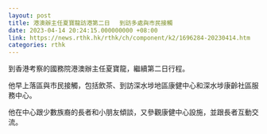 ```yaml
---
layout: post
title: 港澳辦主任夏寶龍訪港第二日　 到訪多處與市民接觸
date: 2023-04-14 20:24:15.000000000 +08:00
link: https://news.rthk.hk/rthk/ch/component/k2/1696284-20230414.htm
categories: rthk
---
```


到香港考察的國務院港澳辦主任夏寶龍，繼續第二日行程。

他早上落區與市民接觸，包括飲茶、到訪深水埗地區康健中心和深水埗康齡社區服務中心。

他在中心跟少數族裔的長者和小朋友傾談，又參觀康健中心設施，並跟長者互動交流。
